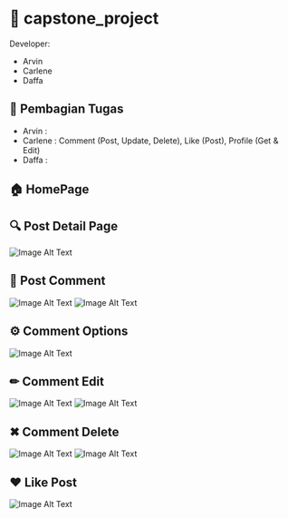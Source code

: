 # &#x1F680; capstone_project

Developer:
- Arvin
- Carlene 
- Daffa

## &#x1F4DD; Pembagian Tugas

- Arvin :
- Carlene : Comment (Post, Update, Delete), Like (Post), Profile (Get & Edit)
- Daffa :

## &#x1F3E0; HomePage

## &#x1F50D; Post Detail Page
![Image Alt Text](assets/images/detail_page.png)

## &#x1F4AC; Post Comment
![Image Alt Text](assets/images/enter_comment.png)
![Image Alt Text](assets/images/comment_entered.png)

## &#x2699; Comment Options
![Image Alt Text](assets/images/comment_options.png)

## &#x270F; Comment Edit
![Image Alt Text](assets/images/edit_comment.png)
![Image Alt Text](assets/images/comment_edited.png)

## &#x2716; Comment Delete
![Image Alt Text](assets/images/delete_comment.png)
![Image Alt Text](assets/images/detail_page.png)

## &#x2764; Like Post
![Image Alt Text](assets/images/post_liked.png)
